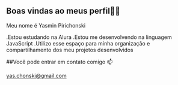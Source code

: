 ## Boas vindas ao meus perfil💙💙

Meu nome é Yasmin Pirichonski 

.Estou estudando na Alura
.Estou me desenvolvendo na linguagem JavaScript
.Utilizo esse espaço para minha organização e compartilhamento dos meu projetos desenvolvidos

##Você pode entrar em contato comigo 📫

yas.chonski@gmail.com 
